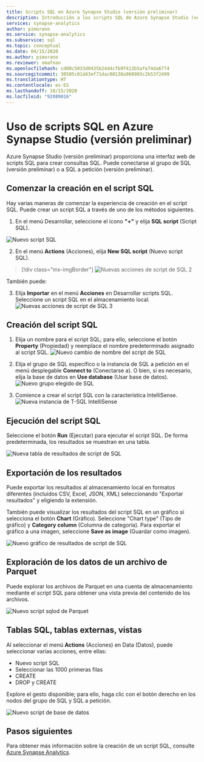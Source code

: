 ```yaml
---
title: Scripts SQL en Azure Synapse Studio (versión preliminar)
description: Introducción a los scripts SQL de Azure Synapse Studio (versión preliminar)
services: synapse-analytics
author: pimorano
ms.service: synapse-analytics
ms.subservice: sql
ms.topic: conceptual
ms.date: 04/15/2020
ms.author: pimorano
ms.reviewer: omafnan
ms.openlocfilehash: cd00c5033d0435b24d4cfb9f413b5afe74da6774
ms.sourcegitcommit: 30505c01d43ef71dac08138a960903c2b53f2499
ms.translationtype: HT
ms.contentlocale: es-ES
ms.lasthandoff: 10/15/2020
ms.locfileid: "92089016"
---
```

# <a name="using-sql-script-in-azure-synapse-studio-preview"></a>Uso de scripts SQL en Azure Synapse Studio (versión preliminar)

Azure Synapse Studio (versión preliminar) proporciona una interfaz web de scripts SQL para crear consultas SQL. Puede conectarse al grupo de SQL (versión preliminar) o a SQL a petición (versión preliminar). 

## <a name="begin-authoring-in-sql-script"></a>Comenzar la creación en el script SQL 

Hay varias maneras de comenzar la experiencia de creación en el script SQL. Puede crear un script SQL a través de uno de los métodos siguientes.

1. En el menú Desarrollar, seleccione el icono **"+"** y elija **SQL script** (Script SQL).

![Nuevo script SQL](media/author-sql-script/newsqlscript.png)

2. En el menú **Actions** (Acciones), elija **New SQL script** (Nuevo script SQL).
> [!div class="mx-imgBorder"]
> ![Nuevas acciones de script de SQL 2](media/author-sql-script/newsqlscript2actions.png)

También puede: 

3. Elija **Importar** en el menú **Acciones** en Desarrollar scripts SQL. Seleccione un script SQL en el almacenamiento local.
![Nuevas acciones de script de SQL 3](media/author-sql-script/newsqlscript3actions.png)

## <a name="create-your-sql-script"></a>Creación del script SQL

1. Elija un nombre para el script SQL; para ello, seleccione el botón **Property** (Propiedad) y reemplace el nombre predeterminado asignado al script SQL. 
![Nuevo cambio de nombre del script de SQL](media/author-sql-script/newsqlscriptrename.png)

2. Elija el grupo de SQL específico o la instancia de SQL a petición en el menú desplegable **Connect to** (Conectarse a). O bien, si es necesario, elija la base de datos en **Use database** (Usar base de datos). 
![Nuevo grupo elegido de SQL](media/author-sql-script/newsqlchoosepool.png)

3. Comience a crear el script SQL con la característica IntelliSense.
![Nueva instancia de T-SQL IntelliSense](media/author-sql-script/newsqlintellisense.png)

## <a name="run-your-sql-script"></a>Ejecución del script SQL

Seleccione el botón **Run** (Ejecutar) para ejecutar el script SQL. De forma predeterminada, los resultados se muestran en una tabla.

![Nueva tabla de resultados de script de SQL](media/author-sql-script/newsqlscriptresultstable.png)

## <a name="export-your-results"></a>Exportación de los resultados

Puede exportar los resultados al almacenamiento local en formatos diferentes (incluidos CSV, Excel, JSON, XML) seleccionando "Exportar resultados" y eligiendo la extensión.

También puede visualizar los resultados del script SQL en un gráfico si selecciona el botón **Chart** (Gráfico). Seleccione "Chart type" (Tipo de gráfico) y **Category column** (Columna de categoría). Para exportar el gráfico a una imagen, seleccione **Save as image** (Guardar como imagen). 

![Nuevo gráfico de resultados de script de SQL](media/author-sql-script/newsqlscriptresultschart.png)

## <a name="explore-data-from-a-parquet-file"></a>Exploración de los datos de un archivo de Parquet

Puede explorar los archivos de Parquet en una cuenta de almacenamiento mediante el script SQL para obtener una vista previa del contenido de los archivos.

![Nuevo script sqlod de Parquet](media/author-sql-script/newscriptsqlodparquet.png)

## <a name="sql-tables-external-tables-views"></a>Tablas SQL, tablas externas, vistas

Al seleccionar el menú **Actions** (Acciones) en Data (Datos), puede seleccionar varias acciones, entre ellas:

- Nuevo script SQL
- Seleccionar las 1000 primeras filas
- CREATE
- DROP y CREATE 
 
Explore el gesto disponible; para ello, haga clic con el botón derecho en los nodos del grupo de SQL y SQL a petición.
 
![Nuevo script de base de datos](media/author-sql-script/newscriptdatabase.png)

## <a name="next-steps"></a>Pasos siguientes

Para obtener más información sobre la creación de un script SQL, consulte [Azure Synapse Analytics](https://docs.microsoft.com/azure/synapse-analytics).
